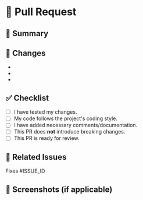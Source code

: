 # 🚀 Pull Request

## 📌 Summary
<!-- Briefly describe what this PR does -->

## 🔄 Changes
<!-- List the main changes this PR introduces -->
- 
- 
- 

## ✅ Checklist
- [ ] I have tested my changes.
- [ ] My code follows the project's coding style.
- [ ] I have added necessary comments/documentation.
- [ ] This PR does **not** introduce breaking changes.
- [ ] This PR is ready for review.

## 📝 Related Issues
<!-- Link any related issues (if applicable) -->
Fixes #ISSUE_ID

## 📸 Screenshots (if applicable)
<!-- Add screenshots or logs if the PR affects UI or behavior -->
